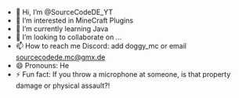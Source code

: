 - 👋 Hi, I’m @SourceCodeDE_YT
- 👀 I’m interested in MineCraft Plugins
- 🌱 I’m currently learning Java
- 💞️ I’m looking to collaborate on ...
- 📫 How to reach me Discord: add doggy_mc or email sourcecodede.mc@gmx.de
- 😄 Pronouns: He
- ⚡ Fun fact: If you throw a microphone at someone, is that property damage or physical assault?!

<!---
SourceCodeDE_YT/SourceCodeDE_YT is a ✨ special ✨ repository because its `README.md` (this file) appears on your GitHub profile.
You can click the Preview link to take a look at your changes.
--->
